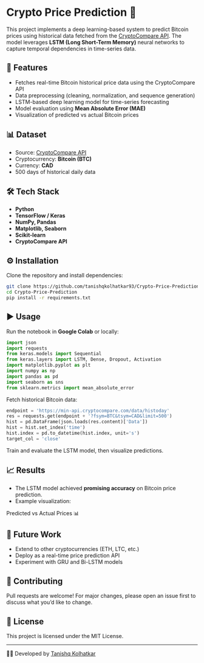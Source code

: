 # Crypto Price Prediction 🚀

This project implements a deep learning-based system to predict Bitcoin prices using historical data fetched from the [CryptoCompare API](https://min-api.cryptocompare.com/). The model leverages **LSTM (Long Short-Term Memory)** neural networks to capture temporal dependencies in time-series data.

## 📌 Features
- Fetches real-time Bitcoin historical price data using the CryptoCompare API
- Data preprocessing (cleaning, normalization, and sequence generation)
- LSTM-based deep learning model for time-series forecasting
- Model evaluation using **Mean Absolute Error (MAE)**
- Visualization of predicted vs actual Bitcoin prices

## 📊 Dataset
- Source: [CryptoCompare API](https://min-api.cryptocompare.com/)
- Cryptocurrency: **Bitcoin (BTC)**
- Currency: **CAD**
- 500 days of historical daily data

## 🛠️ Tech Stack
- **Python**
- **TensorFlow / Keras**
- **NumPy, Pandas**
- **Matplotlib, Seaborn**
- **Scikit-learn**
- **CryptoCompare API**

## ⚙️ Installation
Clone the repository and install dependencies:

```bash
git clone https://github.com/tanishqkolhatkar93/Crypto-Price-Prediction.git
cd Crypto-Price-Prediction
pip install -r requirements.txt
```

## ▶️ Usage
Run the notebook in **Google Colab** or locally:

```python
import json
import requests
from keras.models import Sequential
from keras.layers import LSTM, Dense, Dropout, Activation
import matplotlib.pyplot as plt
import numpy as np
import pandas as pd
import seaborn as sns
from sklearn.metrics import mean_absolute_error
```

Fetch historical Bitcoin data:
```python
endpoint = 'https://min-api.cryptocompare.com/data/histoday'
res = requests.get(endpoint + '?fsym=BTC&tsym=CAD&limit=500')
hist = pd.DataFrame(json.loads(res.content)['Data'])
hist = hist.set_index('time')
hist.index = pd.to_datetime(hist.index, unit='s')
target_col = 'close'
```

Train and evaluate the LSTM model, then visualize predictions.

## 📈 Results
- The LSTM model achieved **promising accuracy** on Bitcoin price prediction.
- Example visualization:

Predicted vs Actual Prices 📊

## 🔮 Future Work
- Extend to other cryptocurrencies (ETH, LTC, etc.)
- Deploy as a real-time price prediction API
- Experiment with GRU and Bi-LSTM models

## 🤝 Contributing
Pull requests are welcome! For major changes, please open an issue first to discuss what you’d like to change.

## 📜 License
This project is licensed under the MIT License.

---
👨‍💻 Developed by [Tanishq Kolhatkar](https://github.com/tanishqkolhatkar93)
